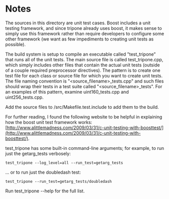 # Notes
The sources in this directory are unit test cases.  Boost includes a
unit testing framework, and since tripone already uses boost, it makes
sense to simply use this framework rather than require developers to
configure some other framework (we want as few impediments to creating
unit tests as possible).

The build system is setup to compile an executable called "test_tripone"
that runs all of the unit tests.  The main source file is called
test_tripone.cpp, which simply includes other files that contain the
actual unit tests (outside of a couple required preprocessor
directives).  The pattern is to create one test file for each class or
source file for which you want to create unit tests.  The file naming
convention is "<source_filename>_tests.cpp" and such files should wrap
their tests in a test suite called "<source_filename>_tests".  For an
examples of this pattern, examine uint160_tests.cpp and
uint256_tests.cpp.

Add the source files to /src/Makefile.test.include to add them to the build.

For further reading, I found the following website to be helpful in
explaining how the boost unit test framework works:
[http://www.alittlemadness.com/2009/03/31/c-unit-testing-with-boosttest/](http://www.alittlemadness.com/2009/03/31/c-unit-testing-with-boosttest/).

test_tripone has some built-in command-line arguments; for
example, to run just the getarg_tests verbosely:

    test_tripone --log_level=all --run_test=getarg_tests

... or to run just the doubledash test:

    test_tripone --run_test=getarg_tests/doubledash

Run  test_tripone --help   for the full list.

